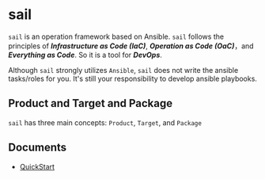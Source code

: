 # sail

`sail` is an operation framework based on Ansible. `sail` follows the principles of ***Infrastructure as Code (IaC)***,  ***Operation as Code (OaC)***，and ***Everything as Code***. So it is a tool for ***DevOps***.

Although `sail` strongly utilizes `Ansible`, `sail` does not write the ansible tasks/roles for you. It's still your responsibility to develop ansible playbooks.

## Product and Target and Package

`sail` has three main concepts: `Product`, `Target`, and `Package`


## Documents

- [QuickStart](./docs/quick-start.md)
